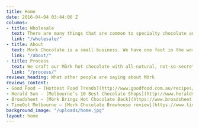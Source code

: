 ```yaml
---
title: Home
date: 2016-04-04 03:44:00 Z
columns:
- title: Wholesale
  text: There are many things that are common to specialty chocolate and coffee, and we feel strongly that our experience with both have enabled us to bring hot chocolate up to the same level as the fantastic coffee that is now available in our corner of the world.
  link: "/wholesale/"
- title: About
  text: Mörk Chocolate is a small business. We have one foot in the world of fine chocolate and one in the world of specialty coffee, with over ten years of professional experience. 'Mörk' is Swedish for dark, and the name speaks both to our shared history and our devotion to dark, pure chocolate.
  link: "/about/"
- title: Process
  text: We craft our Mörk hot chocolate with all-natural, not-so-secret ingredients. Cocoa powder, heavy blocks of pure unsweetened chocolate — 100% cacao liquor — and unrefined coconut blossom sugar
  link: "/process/"
reviews_heading: What other people are saying about Mörk
reviews_content:
- Good Food – [Hottest Food Trends](http://www.goodfood.com.au/recipes/news/hottest-food-trends-adult-coco-pops-dumb-donald-beer-and-grilled-cheese-hacks-20160622-gpp4ti.html)
- Herald Sun – [Melbourne’s 10 Best Chocolate Shops](http://www.heraldsun.com.au/lifestyle/melbourne/melbournes-10-best-chocolate-shops/news-story/74f49efb257616a9091d75bd878f6f65)
- Broadsheet – [Mörk Brings Hot Chocolate Back](https://www.broadsheet.com.au/melbourne/food-and-drink/article/mork-brings-hot-chocolate-back)
- TimeOut Melbourne – [Mork Chocolate Brewhouse review](https://www.timeout.com/melbourne/restaurants/mork-chocolate-brew-house)
background_image: "/uploads/home.jpg"
layout: home
---
```

